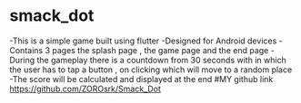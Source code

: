 # smack_dot
-This is a simple game built using flutter
-Designed for Android devices 
-Contains 3 pages the splash page , the game page and the end page
-During the gameplay there is a countdown from 30 seconds with in which the user has to tap a button , on clicking which will move to a random place 
-The score will be calculated and displayed at the end
#MY github link
https://github.com/ZOROsrk/Smack_Dot




